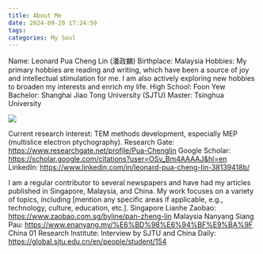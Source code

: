 ```yaml
---
title: About Me
date: 2024-09-20 17:24:59
tags:
categories: My Soul
---
```

Name: Leonard Pua Cheng Lin (潘政麟)
Birthplace: Malaysia
Hobbies: My primary hobbies are reading and writing, which have been a source of joy and intellectual stimulation for me. I am also actively exploring new hobbies to broaden my interests and enrich my life.
High School: Foon Yew
Bachelor: Shanghai Jiao Tong University (SJTU)
Master: Tsinghua University

![](/image/me.jpg)

Current research interest: TEM methods development, especially MEP (multislice electron ptychography).
Research Gate: https://www.researchgate.net/profile/Pua-Chenglin
Google Scholar: https://scholar.google.com/citations?user=OSv_Bm4AAAAJ&hl=en
LinkedIn: https://www.linkedin.com/in/leonard-pua-cheng-lin-38139418b/

I am a regular contributor to several newspapers and have had my articles published in Singapore, Malaysia, and China. My work focuses on a variety of topics, including [mention any specific areas if applicable, e.g., technology, culture, education, etc.].
Singapore Lianhe Zaobao: https://www.zaobao.com.sg/byline/pan-zheng-lin
Malaysia Nanyang Siang Pau: https://www.enanyang.my/%E6%BD%98%E6%94%BF%E9%BA%9F
China 01 Research Institute: 
Interview by SJTU and China Daily: https://global.sjtu.edu.cn/en/people/student/154
